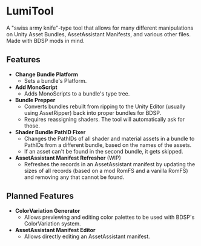 # LumiTool

A "swiss army knife"-type tool that allows for many different manipulations on Unity Asset Bundles, AssetAssistant Manifests, and various other files. Made with BDSP mods in mind.

## Features

- **Change Bundle Platform**
  - Sets a bundle's Platform.
- **Add MonoScript**
  - Adds MonoScripts to a bundle's type tree.
- **Bundle Prepper**
  - Converts bundles rebuilt from ripping to the Unity Editor (usually using AssetRipper) back into proper bundles for BDSP.
  - Requires reassigning shaders. The tool will automatically ask for those.
- **Shader Bundle PathID Fixer**
  - Changes the PathIDs of all shader and material assets in a bundle to PathIDs from a different bundle, based on the names of the assets.
  - If an asset can't be found in the second bundle, it gets skipped.
- **AssetAssistant Manifest Refresher** (WIP)
  - Refreshes the records in an AssetAssistant manifest by updating the sizes of all records (based on a mod RomFS and a vanilla RomFS) and removing any that cannot be found.

## Planned Features

- **ColorVariation Generator**
  - Allows previewing and editing color palettes to be used with BDSP's ColorVariation system.
- **AssetAssistant Manifest Editor**
  - Allows directly editing an AssetAssistant manifest.
